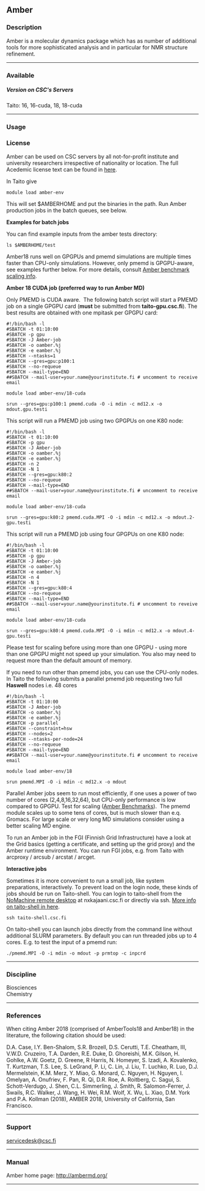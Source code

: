 ## Amber

### Description

Amber  is  a  molecular  dynamics  package  which  has  as  number  of
additional tools for more sophisticated analysis and in particular for
NMR structure refinement.

------------------------------------------------------------------------

### Available

##### Version on CSC's Servers

Taito: 16, 16-cuda, 18, 18-cuda

------------------------------------------------------------------------

### Usage

### License

Amber can be  used on CSC servers by all  not-for-profit institute and
university researchers  irrespective of  nationality or  location. The
full Acedemic license text can be found in [here].

In Taito give  
  
`module load amber-env`

This will set  $AMBERHOME and put the binaries in  the path. Run Amber
production jobs in the batch queues, see below.

**Examples for batch jobs**

You can find example inputs from the amber tests directory:

`ls $AMBERHOME/test`

Amber18 runs well  on GPGPUs and pmemd simulations  are multiple times
faster than CPU-only simulations.  However, only pmemd is GPGPU-aware,
see examples further below. For more details, consult [Amber benchmark
scaling info].

**Amber 18 CUDA job (preferred way to run Amber MD)**

Only PMEMD  is CUDA aware.   The following  batch script will  start a
PMEMD  job  on  a  single  GPGPU  card  (**must**  be  submitted  from
**taito-gpu.csc.fi**). The best results  are obtained with one mpitask
per GPGPU card:

    #!/bin/bash -l
    #SBATCH -t 01:10:00
    #SBATCH -p gpu
    #SBATCH -J Amber-job
    #SBATCH -o oamber.%j
    #SBATCH -e eamber.%j
    #SBATCH --ntasks=1
    #SBATCH --gres=gpu:p100:1
    #SBATCH --no-requeue
    #SBATCH --mail-type=END
    ##SBATCH --mail-user=your.name@yourinstitute.fi # uncomment to receive email

    module load amber-env/18-cuda

    srun --gres=gpu:p100:1 pmemd.cuda -O -i mdin -c md12.x -o mdout.gpu.testi

This script will run a PMEMD job using two GPGPUs on one K80 node:

    #!/bin/bash -l
    #SBATCH -t 01:10:00
    #SBATCH -p gpu
    #SBATCH -J Amber-job
    #SBATCH -o oamber.%j
    #SBATCH -e eamber.%j
    #SBATCH -n 2
    #SBATCH -N 1
    #SBATCH --gres=gpu:k80:2
    #SBATCH --no-requeue
    #SBATCH --mail-type=END
    ##SBATCH --mail-user=your.name@yourinstitute.fi # uncomment to receive email

    module load amber-env/18-cuda

    srun --gres=gpu:k80:2 pmemd.cuda.MPI -O -i mdin -c md12.x -o mdout.2-gpu.testi

This script will run a PMEMD job using four GPGPUs on one K80 node:

    #!/bin/bash -l
    #SBATCH -t 01:10:00
    #SBATCH -p gpu
    #SBATCH -J Amber-job
    #SBATCH -o oamber.%j
    #SBATCH -e eamber.%j
    #SBATCH -n 4
    #SBATCH -N 1
    #SBATCH --gres=gpu:k80:4
    #SBATCH --no-requeue
    #SBATCH --mail-type=END
    ##SBATCH --mail-user=your.name@yourinstitute.fi # uncomment to reveive email

    module load amber-env/18-cuda

    srun --gres=gpu:k80:4 pmemd.cuda.MPI -O -i mdin -c md12.x -o mdout.4-gpu.testi

Please test for scaling before using  more than one GPGPU - using more
than one GPGPU  might not speed up your simulation.  You also may need
to request more than the default amount of memory.

If you  need to run  other than pmemd jobs,  you can use  the CPU-only
nodes. In Taito the following  submits a parallel pmemd job requesting
two full **Haswell** nodes i.e. 48 cores

    #!/bin/bash -l
    #SBATCH -t 01:10:00
    #SBATCH -J Amber-job
    #SBATCH -o oamber.%j
    #SBATCH -e eamber.%j
    #SBATCH -p parallel
    #SBATCH --constraint=hsw
    #SBATCH --nodes=2
    #SBATCH --ntasks-per-node=24
    #SBATCH --no-requeue
    #SBATCH --mail-type=END
    ##SBATCH --mail-user=your.name@yourinstitute.fi # uncomment to receive email

    module load amber-env/18

    srun pmemd.MPI -O -i mdin -c md12.x -o mdout

Parallel Amber jobs seem to run  most efficiently, if one uses a power
of two number  of cores (2,4,8,16,32,64), but  CPU-only performance is
low  compared to  GPGPU.  Test for  scaling ([Amber  Benchmarks][Amber
benchmark scaling info]).  The pmemd module  scales up to some tens of
cores, but is  much slower than e.q. Gromacs. For  large scale or very
long MD simulations consider using a better scaling MD engine.

To run  an Amber job in  the FGI (Finnish Grid  Infrastructure) have a
look at  the Grid basics  (getting a  certificate, and setting  up the
grid proxy) and  the Amber runtime environment. You can  run FGI jobs,
e.g.  from Taito with arcproxy / arcsub / arcstat / arcget.

**Interactive jobs**

Sometimes  it is  more  convenient to  run a  small  job, like  system
preparations, interactively. To prevent load  on the login node, these
kinds  of  jobs  should  be  run on  Taito-shell.  You  can  login  to
taito-shell from the [NoMachine remote desktop] at nxkajaani.csc.fi or
directly via ssh. [More info on taito-shell in here].

`ssh taito-shell.csc.fi`

On  taito-shell you  can launch  jobs directly  from the  command line
without additional SLURM  parameters. By default you  can run threaded
jobs up to 4 cores. E.g. to test the input of a pmemd run:

`./pmemd.MPI -O -i mdin -o mdout -p prmtop -c inpcrd`

------------------------------------------------------------------------

### Discipline

Biosciences  
Chemistry  

------------------------------------------------------------------------

### References

When citing Amber 2018 (comprised  of AmberTools18 and Amber18) in the
literature, the following citation should be used:

  
D.A. Case, I.Y. Ben-Shalom, S.R. Brozell, D.S. Cerutti, T.E. Cheatham,
III,  V.W.D.   Cruzeiro,  T.A.   Darden,  R.E.  Duke,   D.  Ghoreishi,
M.K. Gilson, H.  Gohlke, A.W. Goetz, D. Greene, R  Harris, N. Homeyer,
S. Izadi,  A.  Kovalenko, T.  Kurtzman, T.S.  Lee, S. LeGrand,  P. Li,
C.  Lin, J.  Liu, T.   Luchko, R.  Luo, D.J.  Mermelstein, K.M.  Merz,
Y. Miao,  G. Monard, C.  Nguyen,  H. Nguyen, I. Omelyan,  A. Onufriev,
F. Pan,  R. Qi, D.R. Roe,  A.  Roitberg, C. Sagui,  S. Schott-Verdugo,
J. Shen,  C.L. Simmerling,  J.  Smith,  R. Salomon-Ferrer,  J. Swails,
R.C. Walker, J.  Wang, H. Wei, R.M.   Wolf, X. Wu, L.  Xiao, D.M. York
and P.A.  Kollman (2018),  AMBER 2018,  University of  California, San
Francisco.

------------------------------------------------------------------------

### Support

servicedesk@csc.fi

------------------------------------------------------------------------

### Manual

Amber home page: <http://ambermd.org/>

------------------------------------------------------------------------

  [here]: http://ambermd.org/LicenseAmber18.pdf
  [Amber benchmark scaling info]: http://ambermd.org/gpus/benchmarks.htm
  [NoMachine remote desktop]: https://research.csc.fi/-/nomachine
  [More info on taito-shell in here]: https://research.csc.fi/taito-shell-user-guide
